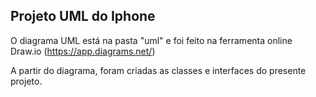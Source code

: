 ## Projeto UML do Iphone

O diagrama UML está na pasta "uml" e foi feito na ferramenta online Draw.io (https://app.diagrams.net/)

A partir do diagrama, foram criadas as classes e interfaces do presente projeto.

